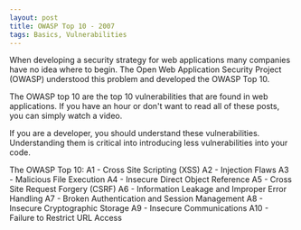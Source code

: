 ```yaml
---
layout: post
title: OWASP Top 10 - 2007
tags: Basics, Vulnerabilities
---
```

When developing a security strategy for web applications many companies have no idea where to begin. The Open Web Application Security Project (OWASP) understood this problem and developed the OWASP Top 10.

The OWASP top 10 are the top 10 vulnerabilities that are found in web applications. If you have an hour or don't want to read all of these posts, you can simply watch a video.

If you are a developer, you should understand these vulnerabilities. Understanding them is critical into introducing less vulnerabilities into your code.

The OWASP Top 10:
A1 - Cross Site Scripting (XSS)
A2 - Injection Flaws
A3 - Malicious File Execution
A4 - Insecure Direct Object Reference
A5 - Cross Site Request Forgery (CSRF)
A6 - Information Leakage and Improper Error Handling
A7 - Broken Authentication and Session Management
A8 - Insecure Cryptographic Storage
A9 - Insecure Communications
A10 - Failure to Restrict URL Access